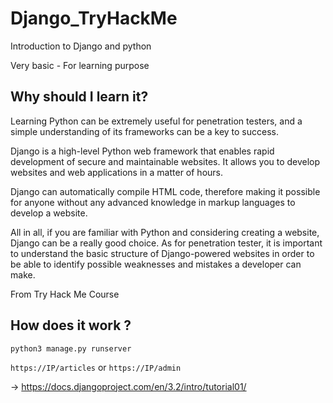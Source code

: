 # Django_TryHackMe
Introduction to Django and python

Very basic - For learning purpose

## Why should I learn it?

Learning Python can be extremely useful for penetration testers, and a simple understanding of its frameworks can be a key to success.

Django is a high-level Python web framework that enables rapid development of secure and maintainable websites. It allows you to develop websites and web applications in a matter of hours.

Django can automatically compile HTML code, therefore making it possible for anyone without any advanced knowledge in markup languages to develop a website.

All in all, if you are familiar with Python and considering creating a website, Django can be a really good choice. As for penetration tester, it is important to understand the basic structure of Django-powered websites in order to be able to identify possible weaknesses and mistakes a developer can make.

From Try Hack Me Course

## How does it work ? 

`python3 manage.py runserver` 

`https://IP/articles` or `https://IP/admin`

-> https://docs.djangoproject.com/en/3.2/intro/tutorial01/
